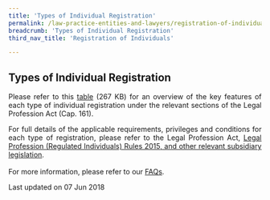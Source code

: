 ```yaml
---
title: 'Types of Individual Registration'
permalink: /law-practice-entities-and-lawyers/registration-of-individuals/types-of-individual-registration/
breadcrumb: 'Types of Individual Registration'
third_nav_title: 'Registration of Individuals'

---
```



Types of Individual Registration
---

<p style="text-align: justify">Please refer to this <a href="/files/Types_of_Individual_Registration_May_2018.pdf" target="_blank">table</a> (267 KB) for an overview of the key features of each type of individual registration under the relevant sections of the Legal Profession Act (Cap. 161).

<p style="text-align: justify">For full details of the applicable requirements, privileges and conditions for each type of registration, please refer to the  Legal Profession Act, <a href="/law-practice-entities-and-lawyers/resources-for-law-practice-entities/relevant-legislation-and-communications/" target="_blank">Legal Profession (Regulated Individuals) Rules 2015, and other relevant subsidiary legislation</a>.<br>
<br>
For more information, please refer to our <a href="https://va.ecitizen.gov.sg/cfp/customerpages/mlaw/explorefaq.aspx" target="_blank">FAQs</a>.

<p class="right-side-updated">Last updated on 07 Jun 2018</p>
